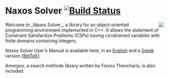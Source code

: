 # Naxos Solver [![Build Status](https://travis-ci.org/pothitos/naxos.svg?branch=master)](https://travis-ci.org/pothitos/naxos)

<img src="https://rawgit.com/pothitos/naxos-solver/master/manual/logo/logo.svg" align="right">
Welcome to _Naxos Solver_, a library for an object-oriented programming
environment implemented in C++. It allows the statement of Constraint
Satisfaction Problems (CSPs) having constrained variables with finite
domains containing integers.

_Naxos Solver_ User's Manual is available here, in an
[English](http://di.uoa.gr/~pothitos/naxos/naxos_en.pdf) and a
[Greek](http://di.uoa.gr/~pothitos/naxos/naxos_el.pdf) version
[[BibTeX](http://di.uoa.gr/~pothitos/naxos/naxos.bib)].

_Amorgos_, a search methods library written by Foivos Theocharis, is
also included.

